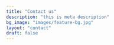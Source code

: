 ```yaml
---
title: "Contact us"
description: "this is meta description"
bg_image: "images/feature-bg.jpg"
layout: "contact"
draft: false
---
```


